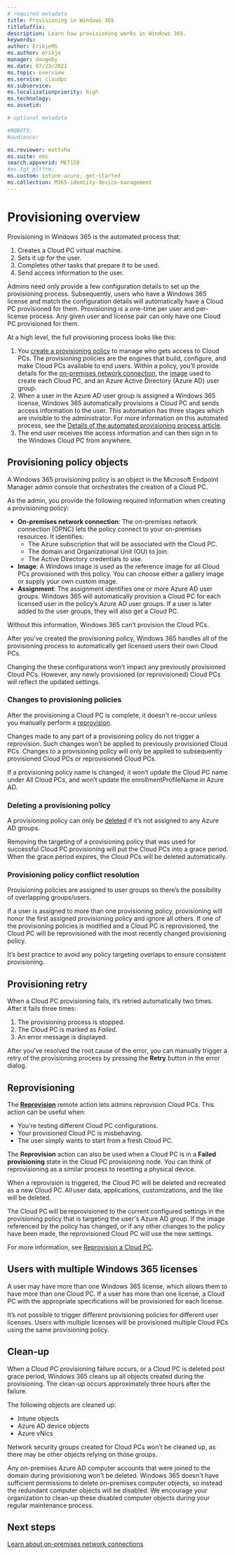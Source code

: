 ```yaml
---
# required metadata
title: Provisioning in Windows 365
titleSuffix:
description: Learn how provisioning works in Windows 365.
keywords:
author: ErikjeMS  
ms.author: erikje
manager: dougeby
ms.date: 07/23/2021
ms.topic: overview
ms.service: cloudpc
ms.subservice:
ms.localizationpriority: high
ms.technology:
ms.assetid: 

# optional metadata

#ROBOTS:
#audience:

ms.reviewer: mattsha
ms.suite: ems
search.appverid: MET150
#ms.tgt_pltfrm:
ms.custom: intune-azure; get-started
ms.collection: M365-identity-device-management
---
```


# Provisioning overview

Provisioning in Windows 365 is the automated process that:

1. Creates a Cloud PC virtual machine.
2. Sets it up for the user.
3. Completes other tasks that prepare it to be used.
4. Send access information to the user.

Admins need only provide a few configuration details to set up the provisioning process. Subsequently, users who have a Windows 365 license and match the configuration details will automatically have a Cloud PC provisioned for them. Provisioning is a one-time per user and per-license process. Any given user and license pair can only have one Cloud PC provisioned for them.

At a high level, the full provisioning process looks like this:

1. You [create a provisioning policy](create-provisioning-policy.md) to manage who gets access to Cloud PCs. The provisioning policies are the engines that build, configure, and make Cloud PCs available to end users. Within a policy, you’ll provide details for the [on-premises network connection](on-premises-network-connections.md), the [image](device-images.md) used to create each Cloud PC, and an Azure Active Directory (Azure AD) user group.
2. When a user in the Azure AD user group is assigned a Windows 365 license, Windows 365 automatically provisions a Cloud PC and sends access information to the user. This automation has three stages which are invisible to the administrator. For more information on this automated process, see the [Details of the automated provisioning process article](automated-provisioning-steps.md).
3. The end user receives the access information and can then sign in to the Windows Cloud PC from anywhere.

## Provisioning policy objects

A Windows 365 provisioning policy is an object in the Microsoft Endpoint Manager admin console that orchestrates the creation of a Cloud PC.

As the admin, you provide the following required information when creating a provisioning policy:

- **On-premises network connection**: The on-premises network connection (OPNC) lets the policy connect to your on-premises resources. It identifies:
  - The Azure subscription that will be associated with the Cloud PC.
  - The domain and Organizational Unit (OU) to join.
  - The Active Directory credentials to use.
- **Image**: A Windows image is used as the reference image for all Cloud PCs provisioned with this policy. You can choose either a gallery image or supply your own custom image.
- **Assignment**:  The assignment identifies one or more Azure AD user groups. Windows 365 will automatically provision a Cloud PC for each licensed user in the policy’s Azure AD user groups. If a user is later added to the user groups, they will also get a Cloud PC.

Without this information, Windows 365 can’t provision the Cloud PCs.

After you’ve created the provisioning policy, Windows 365 handles all of the provisioning process to automatically get licensed users their own Cloud PCs.

Changing the these configurations won’t impact any previously provisioned Cloud PCs. However, any newly provisioned (or reprovisioned) Cloud PCs will reflect the updated settings.

### Changes to provisioning policies

After the provisioning a Cloud PC is complete, it doesn't re-occur unless you manually perform a [reprovision](reprovision-cloud-pc.md).

Changes made to any part of a provisioning policy do not trigger a reprovision. Such changes won’t be applied to previously provisioned Cloud PCs. Changes to a provisioning policy will only be applied to subsequently provisioned Cloud PCs or reprovisioned Cloud PCs.

If a provisioning policy name is changed, it won’t update the Cloud PC name under All Cloud PCs, and won’t update the enrollmentProfileName in Azure AD.

### Deleting a provisioning policy

A provisioning policy can only be [deleted](delete-provisioning-policy.md) if it’s not assigned to any Azure AD groups.

Removing the targeting of a provisioning policy that was used for successful Cloud PC provisioning will put the Cloud PCs into a grace period. When the grace period expires, the Cloud PCs will be deleted automatically.

### Provisioning policy conflict resolution

Provisioning policies are assigned to user groups so there’s the possibility of overlapping groups/users.

If a user is assigned to more than one provisioning policy, provisioning will honor the first assigned provisioning policy and ignore all others. If one of the provisioning policies is modified and a Cloud PC is reprovisioned, the Cloud PC will be reprovisioned with the most recently changed provisioning policy.

It’s best practice to avoid any policy targeting overlaps to ensure consistent provisioning.

## Provisioning retry

When a Cloud PC provisioning fails, it’s retried automatically two times. After it fails three times:

1. The provisioning process is stopped.
2. The Cloud PC is marked as *Failed*.
3. An error message is displayed.

After you’ve resolved the root cause of the error, you can manually trigger a retry of the provisioning process by pressing the **Retry** button in the error dialog.

## Reprovisioning

The [**Reprovision**](reprovision-cloud-pc.md) remote action lets admins reprovision Cloud PCs. This action can be useful when:

- You're testing different Cloud PC configurations.
- Your provisioned Cloud PC is misbehaving.
- The user simply wants to start from a fresh Cloud PC.

The **Reprovision** action can also be used when a Cloud PC is in a **Failed provisioning** state in the Cloud PC provisioning node. You can think of reprovisioning as a similar process to resetting a physical device.

When a reprovision is triggered, the Cloud PC will be deleted and recreated as a new Cloud PC. All user data, applications, customizations, and the like will be deleted.

The Cloud PC will be reprovisioned to the current configured settings in the provisioning policy that is targeting the user's Azure AD group. If the image referenced by the policy has changed, or if any other changes to the policy have been made, the reprovisioned Cloud PC will use the new settings.

For more information, see [Reprovision a Cloud PC](reprovision-cloud-pc.md).

## Users with multiple Windows 365 licenses

A user may have more than one Windows 365 license, which allows them to have more than one Cloud PC. If a user has more than one license, a Cloud PC with the appropriate specifications will be provisioned for each license.

It’s not possible to trigger different provisioning policies for different user licenses. Users with multiple licenses will be provisioned multiple Cloud PCs using the same provisioning policy.

## Clean-up

When a Cloud PC provisioning failure occurs, or a Cloud PC is deleted post grace period, Windows 365 cleans up all objects created during the provisioning. The clean-up occurs approximately three hours after the failure.

The following objects are cleaned up:

- Intune objects
- Azure AD device objects
- Azure vNics

Network security groups created for Cloud PCs won’t be cleaned up, as there may be other objects relying on those groups.

Any on-premises Azure AD computer accounts that were joined to the domain during provisioning won't be deleted. Windows 365 doesn't have sufficient permissions to delete on-premises computer objects, so instead the redundant computer objects will be disabled. We encourage your organization to clean-up these disabled computer objects during  your regular maintenance process.

<!-- ########################## -->
## Next steps

[Learn about on-premises network connections](on-premises-network-connections.md)
